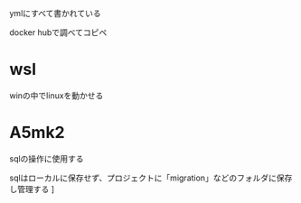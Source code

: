 ymlにすべて書かれている

docker hubで調べてコピペ

# wsl 
winの中でlinuxを動かせる

# A5mk2
sqlの操作に使用する

sqlはローカルに保存せず、プロジェクトに「migration」などのフォルダに保存し管理する
]
